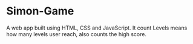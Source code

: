 # Simon-Game
A web app built using HTML, CSS and JavaScript.
It count Levels means how many levels user reach, also counts the high score.
